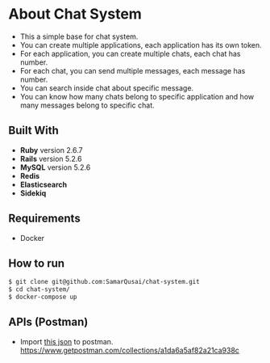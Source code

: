 # About Chat System
* This a simple base for chat system.
* You can create multiple applications, each application has its own token.
* For each application, you can create multiple chats, each chat has number.
* For each chat, you can send multiple messages, each message has number.
* You can search inside chat about specific message.
* You can know how many chats belong to specific application and how many messages belong to specific chat.

Built With
------------
* **Ruby** version 2.6.7 
* **Rails** version 5.2.6 
* **MySQL** version 5.2.6 
* **Redis** 
* **Elasticsearch** 
* **Sidekiq** 

Requirements
------------
* Docker

How to run
--------
```bash
$ git clone git@github.com:SamarQusai/chat-system.git
$ cd chat-system/
$ docker-compose up
```
APIs (Postman)
-------------
* Import [this json](https://www.getpostman.com/collections/a1da6a5af82a21ca938c) to postman. <br/>
  https://www.getpostman.com/collections/a1da6a5af82a21ca938c